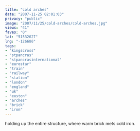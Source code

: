 ```yaml
---
title: "cold arches"
date: "2007-11-25 02:01:03"
privacy: "public"
image: "2007/11/25/cold-arches/cold-arches.jpg"
views: "41"
faves: "0"
lat: "51532027"
lng: "-126686"
tags:
- "kingscross"
- "stpancras"
- "stpancrasinternational"
- "eurostar"
- "train"
- "railway"
- "station"
- "london"
- "england"
- "uk"
- "euston"
- "arches"
- "brick"
- "iron"
---
```

holding up the entire structure, where warm brick mets cold iron.
